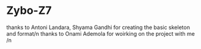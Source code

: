 # Zybo-Z7
thanks to Antoni Landara, Shyama Gandhi for creating the basic skeleton and format/n 
thanks to Onami Ademola for woirking on the  project with me /n

